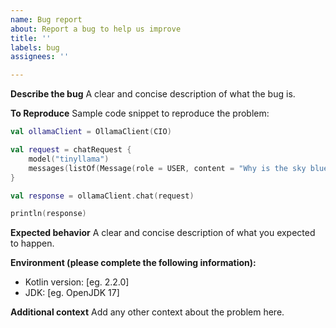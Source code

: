 ```yaml
---
name: Bug report
about: Report a bug to help us improve
title: ''
labels: bug
assignees: ''

---
```


**Describe the bug**
A clear and concise description of what the bug is.

**To Reproduce**
Sample code snippet to reproduce the problem:
```kotlin
val ollamaClient = OllamaClient(CIO)

val request = chatRequest {
    model("tinyllama")
    messages(listOf(Message(role = USER, content = "Why is the sky blue?")))
}

val response = ollamaClient.chat(request)

println(response)
```

**Expected behavior**
A clear and concise description of what you expected to happen.

**Environment (please complete the following information):**
- Kotlin version: [eg. 2.2.0]
- JDK: [eg. OpenJDK 17]

**Additional context**
Add any other context about the problem here.
